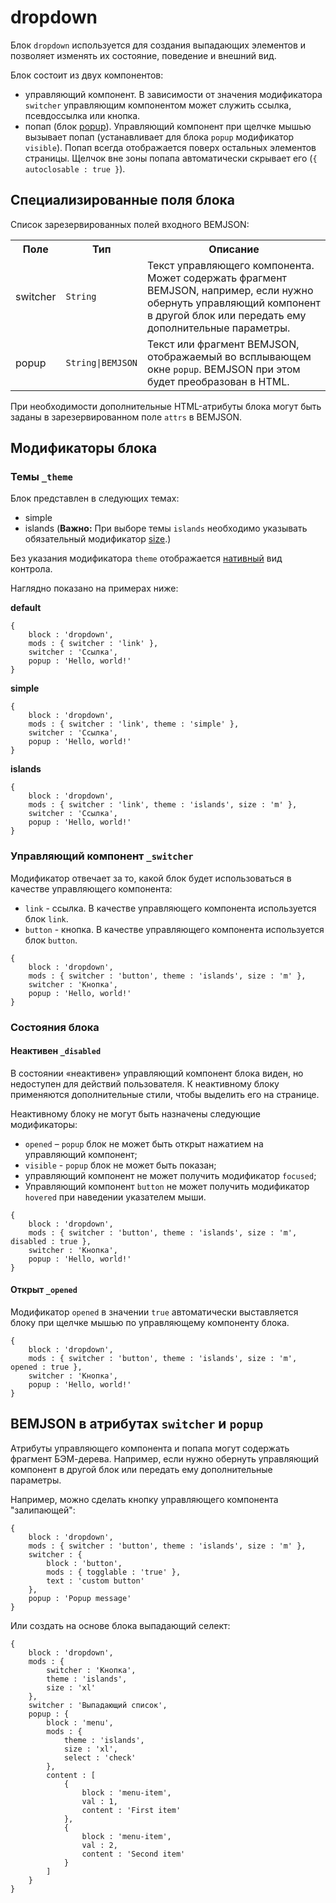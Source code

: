 # dropdown

Блок `dropdown` используется для создания выпадающих элементов и позволяет изменять их состояние, поведение и внешний вид.

Блок состоит из двух компонентов:

* управляющий компонент. В зависимости от значения модификатора `switcher` управляющим компонентом может служить ссылка, псевдоссылка или кнопка.
* попап (блок [popup](../popup/popup.ru.md)). Управляющий компонент при щелчке мышью вызывает попап (устанавливает для блока `popup` модификатор `visible`). Попап всегда отображается поверх остальных элементов страницы. Щелчок вне зоны попапа автоматически скрывает его (`{ autoclosable : true }`).

## Специализированные поля блока

Список зарезервированных полей входного BEMJSON:

<table>
    <tr>
        <th>Поле</th>
        <th>Тип</th>
        <th>Описание</th>
    </tr>
    <tr>
        <td>switcher</td>
        <td><code>String</code></td>
        <td>Текст управляющего компонента. Может содержать фрагмент BEMJSON, например, если нужно обернуть управляющий компонент в другой блок или передать ему дополнительные параметры. </td>
    </tr>
    <tr>
        <td>popup</td>
        <td><code>String|BEMJSON</code></td>
        <td>Текст или фрагмент BEMJSON, отображаемый во всплывающем окне <code>popup</code>. BEMJSON при этом будет преобразован в HTML.</td>
    </tr>
</table>

При необходимости дополнительные HTML-атрибуты блока могут быть заданы в зарезервированном поле `attrs` в BEMJSON.

## Модификаторы блока

### Темы `_theme`

Блок представлен в следующих темах:

 * simple
 * islands (**Важно:** При выборе темы `islands` необходимо указывать обязательный модификатор [size](#size).)

Без указания модификатора `theme` отображается [нативный](#default) вид контрола.

Наглядно показано на примерах ниже:

<a name="default"></a>
**default**

```bemjson
{
    block : 'dropdown',
    mods : { switcher : 'link' },
    switcher : 'Ссылка',
    popup : 'Hello, world!'
}
```

**simple**

```bemjson
{
    block : 'dropdown',
    mods : { switcher : 'link', theme : 'simple' },
    switcher : 'Ссылка',
    popup : 'Hello, world!'
}
```

**islands**

```bemjson
{
    block : 'dropdown',
    mods : { switcher : 'link', theme : 'islands', size : 'm' },
    switcher : 'Ссылка',
    popup : 'Hello, world!'
}
```

### Управляющий компонент `_switcher`

Модификатор отвечает за то, какой блок будет использоваться в качестве управляющего компонента:

* `link` - ссылка. В качестве управляющего компонента используется блок `link`.
* `button` - кнопка. В качестве управляющего компонента используется блок `button`.

```bemjson
{
    block : 'dropdown',
    mods : { switcher : 'button', theme : 'islands', size : 'm' },
    switcher : 'Кнопка',
    popup : 'Hello, world!'
}
```

### Состояния блока

#### Неактивен `_disabled`

В состоянии «неактивен» управляющий компонент блока виден, но недоступен для действий пользователя. К неактивному блоку применяются дополнительные стили, чтобы выделить его на странице.

Неактивному блоку не могут быть назначены следующие модификаторы:

* `opened` – `popup` блок не может быть открыт нажатием на управляющий компонент;
* `visible` - `popup` блок не может быть показан;
* управляющий компонент не может получить модификатор `focused`;
* Управляющий компонент `button` не может получить модификатор `hovered` при наведении указателем мыши.

```bemjson
{
    block : 'dropdown',
    mods : { switcher : 'button', theme : 'islands', size : 'm', disabled : true },
    switcher : 'Кнопка',
    popup : 'Hello, world!'
}
```

#### Открыт `_opened`

Модификатор `opened` в значении `true` автоматически выставляется блоку при щелчке мышью по управляющему компоненту блока.

```bemjson
{
    block : 'dropdown',
    mods : { switcher : 'button', theme : 'islands', size : 'm', opened : true },
    switcher : 'Кнопка',
    popup : 'Hello, world!'
}
```

## BEMJSON в атрибутах `switcher` и `popup`

Атрибуты управляющего компонента и попапа могут содержать фрагмент БЭМ-дерева. Например, если нужно обернуть управляющий компонент в другой блок или передать ему дополнительные параметры.

Например, можно сделать кнопку управляющего компонента "залипающей":

```bemjson
{
    block : 'dropdown',
    mods : { switcher : 'button', theme : 'islands', size : 'm' },
    switcher : {
        block : 'button',
        mods : { togglable : 'true' },
        text : 'custom button'
    },
    popup : 'Popup message'
}
```

Или создать на основе блока выпадающий селект:

```bemjson
{
    block : 'dropdown',
    mods : {
        switcher : 'Кнопка',
        theme : 'islands',
        size : 'xl'
    },
    switcher : 'Выпадающий список',
    popup : {
        block : 'menu',
        mods : {
            theme : 'islands',
            size : 'xl',
            select : 'check'
        },
        content : [
            {
                block : 'menu-item',
                val : 1,
                content : 'First item'
            },
            {
                block : 'menu-item',
                val : 2,
                content : 'Second item'
            }
        ]
    }
}
```
